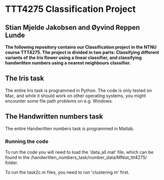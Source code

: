 # TTT4275 Classification Project
## Stian Mjelde Jakobsen and Øyvind Reppen Lunde

**The following repository contains our Classification project in the NTNU course TTT4275. The project is divided in two parts: Classifying different variants of the Iris flower using a linear classifier, and classifying handwritten numbers using a nearest neighbours classifier.**


## The Iris task
The entire Iris task is programmed in Python. The code is only tested on Mac, and while it should work on other operating systems, you might encounter some file path problems on e.g. Windows.





## The Handwritten numbers task
The entire Handwritten numbers task is programmed in Matlab. 

### Running the code
To run the code you will need to load the 'data_all.mat' file, which can be found in the /handwritten_numbers_task/number_data/MNist_ttt4275/ folder. 

To run the task2c.m files, you need to run 'clustering.m' first.
